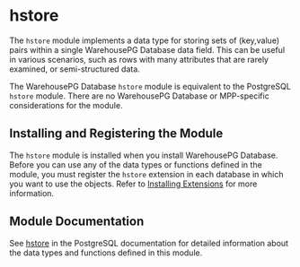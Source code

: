 # hstore 

The `hstore` module implements a data type for storing sets of \(key,value\) pairs within a single WarehousePG Database data field. This can be useful in various scenarios, such as rows with many attributes that are rarely examined, or semi-structured data.

The WarehousePG Database `hstore` module is equivalent to the PostgreSQL `hstore` module. There are no WarehousePG Database or MPP-specific considerations for the module.

## <a id="topic_reg"></a>Installing and Registering the Module 

The `hstore` module is installed when you install WarehousePG Database. Before you can use any of the data types or functions defined in the module, you must register the `hstore` extension in each database in which you want to use the objects. Refer to [Installing Extensions](../../install_guide/install_extensions.html) for more information.

## <a id="topic_info"></a>Module Documentation 

See [hstore](https://www.postgresql.org/docs/12/hstore.html) in the PostgreSQL documentation for detailed information about the data types and functions defined in this module.

